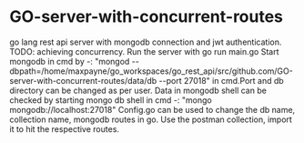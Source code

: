 # GO-server-with-concurrent-routes
go lang rest api server with mongodb connection and jwt authentication.
TODO: achieving concurrency.
Run the server with go run main.go
Start mongodb in cmd by -: "mongod --dbpath=/home/maxpayne/go_workspaces/go_rest_api/src/github.com/GO-server-with-concurrent-routes/data/db --port 27018" in cmd.Port and db directory can be changed as per user.
Data in mongodb shell can be checked by starting mongo db shell in cmd -: "mongo mongodb://localhost:27018"
Config.go can be used to change the db name, collection name, mongodb routes in go.
Use the postman collection, import it to hit the respective routes.
